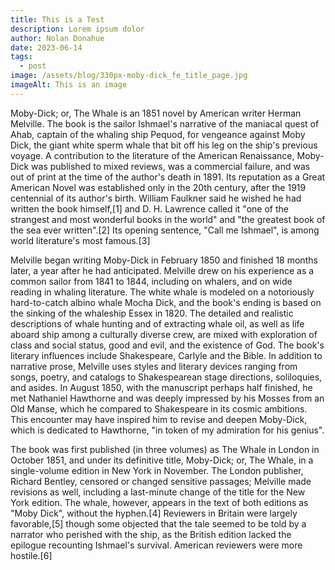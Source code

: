 ```yaml
---
title: This is a Test
description: Lorem ipsum dolor
author: Nolan Donahue
date: 2023-06-14
tags:
  - post
image: /assets/blog/330px-moby-dick_fe_title_page.jpg
imageAlt: This is an image
---
```

Moby-Dick; or, The Whale is an 1851 novel by American writer Herman Melville. The book is the sailor Ishmael's narrative of the maniacal quest of Ahab, captain of the whaling ship Pequod, for vengeance against Moby Dick, the giant white sperm whale that bit off his leg on the ship's previous voyage. A contribution to the literature of the American Renaissance, Moby-Dick was published to mixed reviews, was a commercial failure, and was out of print at the time of the author's death in 1891. Its reputation as a Great American Novel was established only in the 20th century, after the 1919 centennial of its author's birth. William Faulkner said he wished he had written the book himself,[1] and D. H. Lawrence called it "one of the strangest and most wonderful books in the world" and "the greatest book of the sea ever written".[2] Its opening sentence, "Call me Ishmael", is among world literature's most famous.[3]

Melville began writing Moby-Dick in February 1850 and finished 18 months later, a year after he had anticipated. Melville drew on his experience as a common sailor from 1841 to 1844, including on whalers, and on wide reading in whaling literature. The white whale is modeled on a notoriously hard-to-catch albino whale Mocha Dick, and the book's ending is based on the sinking of the whaleship Essex in 1820. The detailed and realistic descriptions of whale hunting and of extracting whale oil, as well as life aboard ship among a culturally diverse crew, are mixed with exploration of class and social status, good and evil, and the existence of God. The book's literary influences include Shakespeare, Carlyle and the Bible. In addition to narrative prose, Melville uses styles and literary devices ranging from songs, poetry, and catalogs to Shakespearean stage directions, soliloquies, and asides. In August 1850, with the manuscript perhaps half finished, he met Nathaniel Hawthorne and was deeply impressed by his Mosses from an Old Manse, which he compared to Shakespeare in its cosmic ambitions. This encounter may have inspired him to revise and deepen Moby-Dick, which is dedicated to Hawthorne, "in token of my admiration for his genius".

The book was first published (in three volumes) as The Whale in London in October 1851, and under its definitive title, Moby-Dick; or, The Whale, in a single-volume edition in New York in November. The London publisher, Richard Bentley, censored or changed sensitive passages; Melville made revisions as well, including a last-minute change of the title for the New York edition. The whale, however, appears in the text of both editions as "Moby Dick", without the hyphen.[4] Reviewers in Britain were largely favorable,[5] though some objected that the tale seemed to be told by a narrator who perished with the ship, as the British edition lacked the epilogue recounting Ishmael's survival. American reviewers were more hostile.[6]